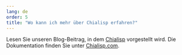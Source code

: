 ```yaml
---
lang: de
order: 5
title: "Wo kann ich mehr über Chialisp erfahren?"
---
```


Lesen Sie unseren Blog-Beitrag, in dem [Chialisp](https://www.chia.net/2019/11/27/chialisp.en.html) vorgestellt wird. Die Dokumentation finden Sie unter [Chialisp.com](https://chialisp.com).
